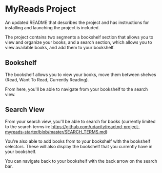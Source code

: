 # MyReads Project

An updated README that describes the project and has instructions for installing and launching the project is included.

The project contains two segments a bookshelf section that allows you to view and organize your books, and a search section, which allows you to view available books, and add them to your bookshelf.

## Bookshelf
The bookshelf allows you to view your books, move them between shelves (Read, Want To Read, Currently Reading).

From here, you'll be able to navigate from your bookshelf to the search view.

## Search View
From your search view, you'll be able to search for books (currently limited to the search terms in: https://github.com/udacity/reactnd-project-myreads-starter/blob/master/SEARCH_TERMS.md)

You're also able to add books from to your bookshelf with the bookshelf selectors. These will also display the bookshelf that you currently have in your bookshelf.

You can navigate back to your bookshelf with the back arrow on the search bar. 